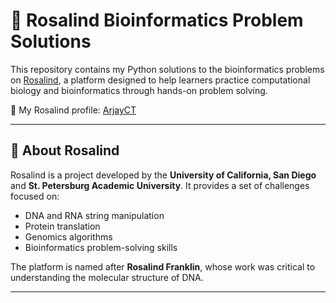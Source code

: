 # 🧬 Rosalind Bioinformatics Problem Solutions

This repository contains my Python solutions to the bioinformatics problems on [Rosalind](https://rosalind.info/), a platform designed to help learners practice computational biology and bioinformatics through hands-on problem solving.

🔗 My Rosalind profile: [ArjayCT](https://rosalind.info/users/ArjayCT/)

---

## 📘 About Rosalind

Rosalind is a project developed by the **University of California, San Diego** and **St. Petersburg Academic University**. It provides a set of challenges focused on:

- DNA and RNA string manipulation
- Protein translation
- Genomics algorithms
- Bioinformatics problem-solving skills

The platform is named after **Rosalind Franklin**, whose work was critical to understanding the molecular structure of DNA.

---
